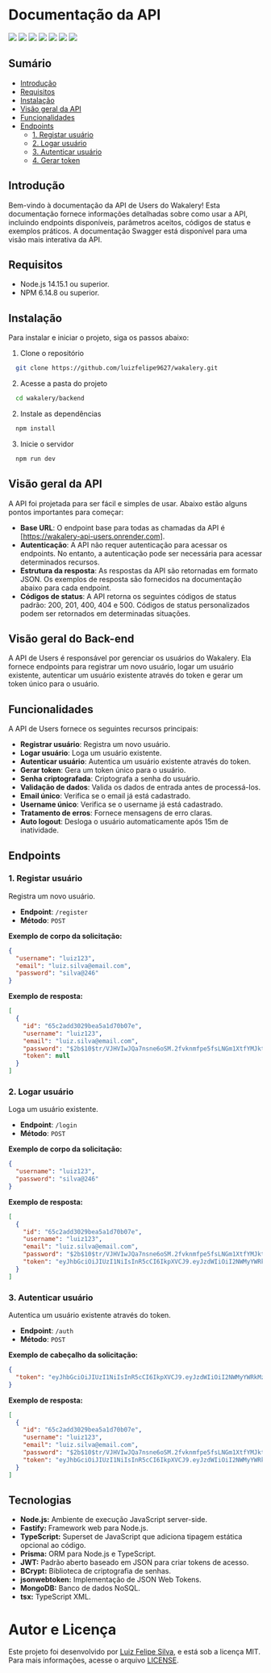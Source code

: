 # Documentação da API

<div display="flex">
  <img src="https://img.shields.io/static/v1?label=Node&message=20.10.0&color=green&style=for-the-badge&logo=node.js"/> 
  <img src="https://img.shields.io/static/v1?label=bcrypt&message=5.1.1&color=orange&style=for-the-badge"/>
  <img src="https://img.shields.io/static/v1?label=fastify&message=4.25.2&color=4169E1&style=for-the-badge"/>
  <img src="https://img.shields.io/static/v1?label=jsonwebtoken&message=9.0.2&color=black&style=for-the-badge"/>
  <img src="https://img.shields.io/static/v1?label=prisma&message=5.8.1&color=006400&style=for-the-badge"/>
  <img src="https://img.shields.io/static/v1?label=tsx&message=4.7.0&color=5A4FCF&style=for-the-badge"/>
  <img src="https://img.shields.io/static/v1?label=typescript&message=5.3.3&color=3178C6&style=for-the-badge"/>
</div>

## Sumário

- [Introdução](#introdução)
- [Requisitos](#requisitos)
- [Instalação](#instalação)
- [Visão geral da API](#visão-geral-da-api)
- [Funcionalidades](#funcionalidades)
- [Endpoints](#endpoints)
  - [1. Registar usuário](#1-registar-usuário)
  - [2. Logar usuário](#2-logar-usuário)
  - [3. Autenticar usuário](#3-autenticar-usuário)
  - [4. Gerar token](#4-gerar-token)

## Introdução

Bem-vindo à documentação da API de Users do Wakalery! Esta documentação fornece informações detalhadas sobre como usar a API, incluindo endpoints disponíveis, parâmetros aceitos, códigos de status e exemplos práticos. A documentação Swagger está disponível para uma visão mais interativa da API.

## Requisitos

- Node.js 14.15.1 ou superior.
- NPM 6.14.8 ou superior.

## Instalação

Para instalar e iniciar o projeto, siga os passos abaixo:

1. Clone o repositório

```bash
  git clone https://github.com/luizfelipe9627/wakalery.git
```

2. Acesse a pasta do projeto

```bash
  cd wakalery/backend
```

2. Instale as dependências

```bash
  npm install
```

3. Inicie o servidor

```bash
  npm run dev
```

## Visão geral da API

A API foi projetada para ser fácil e simples de usar. Abaixo estão alguns pontos importantes para começar:

- **Base URL**: O endpoint base para todas as chamadas da API é [https://wakalery-api-users.onrender.com].
- **Autenticação**: A API não requer autenticação para acessar os endpoints. No entanto, a autenticação pode ser necessária para acessar determinados recursos.
- **Estrutura da resposta**: As respostas da API são retornadas em formato JSON. Os exemplos de resposta são fornecidos na documentação abaixo para cada endpoint.
- **Códigos de status**: A API retorna os seguintes códigos de status padrão: 200, 201, 400, 404 e 500. Códigos de status personalizados podem ser retornados em determinadas situações.

## Visão geral do Back-end

A API de Users é responsável por gerenciar os usuários do Wakalery. Ela fornece endpoints para registrar um novo usuário, logar um usuário existente, autenticar um usuário existente através do token e gerar um token único para o usuário.

## Funcionalidades

A API de Users fornece os seguintes recursos principais:

- **Registrar usuário**: Registra um novo usuário.
- **Logar usuário**: Loga um usuário existente.
- **Autenticar usuário**: Autentica um usuário existente através do token.
- **Gerar token**: Gera um token único para o usuário.
- **Senha criptografada**: Criptografa a senha do usuário.
- **Validação de dados**: Valida os dados de entrada antes de processá-los.
- **Email único**: Verifica se o email já está cadastrado.
- **Username único**: Verifica se o username já está cadastrado.
- **Tratamento de erros**: Fornece mensagens de erro claras.
- **Auto logout**: Desloga o usuário automaticamente após 15m de inatividade.

## Endpoints

### 1. Registar usuário

Registra um novo usuário.

- **Endpoint**: `/register`
- **Método**: `POST`

**Exemplo de corpo da solicitação:**

```json
{
  "username": "luiz123",
  "email": "luiz.silva@email.com",
  "password": "silva@246"
}
```

**Exemplo de resposta:**

```json
[
  {
    "id": "65c2add3029bea5a1d70b07e",
    "username": "luiz123",
    "email": "luiz.silva@email.com",
    "password": "$2b$10$tr/VJHVIwJQa7nsne6oSM.2fvknmfpe5fsLNGm1XtfYMJktYk3jea",
    "token": null
  }
]
```

### 2. Logar usuário

Loga um usuário existente.

- **Endpoint**: `/login`
- **Método**: `POST`

**Exemplo de corpo da solicitação:**

```json
{
  "username": "luiz123",
  "password": "silva@246"
}
```

**Exemplo de resposta:**

```json
[
  {
    "id": "65c2add3029bea5a1d70b07e",
    "username": "luiz123",
    "email": "luiz.silva@email.com",
    "password": "$2b$10$tr/VJHVIwJQa7nsne6oSM.2fvknmfpe5fsLNGm1XtfYMJktYk3jea",
    "token": "eyJhbGciOiJIUzI1NiIsInR5cCI6IkpXVCJ9.eyJzdWIiOiI2NWMyYWRkMzAyOWJlYTVhMWQ3MGIwN2UiLCJpYXQiOjE3MDcyNTczMzMsImV4cCI6MTcwNzI1ODIzM30.K3DALdVpxMX1oXABnTON1jBmKrjBAf1O58pe9wp9-cM"
  }
]
```

### 3. Autenticar usuário

Autentica um usuário existente através do token.

- **Endpoint**: `/auth`
- **Método**: `POST`

**Exemplo de cabeçalho da solicitação:**

```json
{
  "token": "eyJhbGciOiJIUzI1NiIsInR5cCI6IkpXVCJ9.eyJzdWIiOiI2NWMyYWRkMzAyOWJlYTVhMWQ3MGIwN2UiLCJpYXQiOjE3MDcyNTczMzMsImV4cCI6MTcwNzI1ODIzM30.K3DALdVpxMX1oXABnTON1jBmKrjBAf1O58pe9wp9-cM"
}
```

**Exemplo de resposta:**

```json
[
  {
    "id": "65c2add3029bea5a1d70b07e",
    "username": "luiz123",
    "email": "luiz.silva@email.com",
    "password": "$2b$10$tr/VJHVIwJQa7nsne6oSM.2fvknmfpe5fsLNGm1XtfYMJktYk3jea",
    "token": "eyJhbGciOiJIUzI1NiIsInR5cCI6IkpXVCJ9.eyJzdWIiOiI2NWMyYWRkMzAyOWJlYTVhMWQ3MGIwN2UiLCJpYXQiOjE3MDcyNTczMzMsImV4cCI6MTcwNzI1ODIzM30.K3DALdVpxMX1oXABnTON1jBmKrjBAf1O58pe9wp9-cM"
  }
]
```

## Tecnologias

- **Node.js:** Ambiente de execução JavaScript server-side.
- **Fastify:** Framework web para Node.js.
- **TypeScript:** Superset de JavaScript que adiciona tipagem estática opcional ao código.
- **Prisma:** ORM para Node.js e TypeScript.
- **JWT:** Padrão aberto baseado em JSON para criar tokens de acesso.
- **BCrypt:** Biblioteca de criptografia de senhas.
- **jsonwebtoken:** Implementação de JSON Web Tokens.
- **MongoDB:** Banco de dados NoSQL.
- **tsx:** TypeScript XML.

# Autor e Licença

Este projeto foi desenvolvido por [Luiz Felipe Silva](https://github.com/luizfelipe9627), e está sob a licença MIT. Para mais informações, acesse o arquivo [LICENSE](./LICENSE).